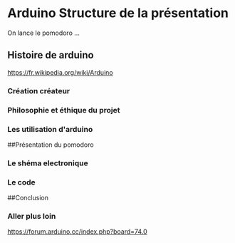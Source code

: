 # Arduino Structure de la présentation

On lance le pomodoro ...

## Histoire de arduino
https://fr.wikipedia.org/wiki/Arduino


### Création créateur 


### Philosophie et éthique du projet


### Les utilisation d'arduino


##Présentation du pomodoro


### Le shéma electronique


### Le code 


##Conclusion

### Aller plus loin 

https://forum.arduino.cc/index.php?board=74.0
